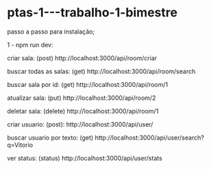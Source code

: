# ptas-1---trabalho-1-bimestre

passo a passo para instalação;

1 - npm run dev:

criar sala: (post) http://localhost:3000/api/room/criar

buscar todas as salas: (get) http://localhost:3000/api/room/search

buscar sala por id: (get) http://localhost:3000/api/room/1

atualizar sala: (put) http://localhost:3000/api/room/2

deletar sala: (delete) http://localhost:3000/api/room/1


criar usuario: (post): http://localhost:3000/api/user/

buscar usuario por texto: (get) http://localhost:3000/api/user/search?q=Vitorio

ver status: (status) http://localhost:3000/api/user/stats
